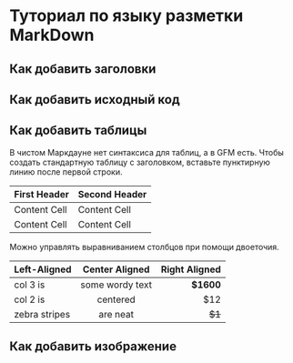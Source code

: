 # Туториал по языку разметки MarkDown

## Как добавить заголовки

## Как добавить исходный код

## Как добавить таблицы

В чистом Маркдауне нет синтаксиса для таблиц, а в GFM
есть. Чтобы создать стандартную таблицу с заголовком, вставьте пунктирную линию после первой строки.

First Header | Second Header
-------------| -------------
Content Cell | Content Cell
Content Cell | Content Cell


Можно управлять выравниванием столбцов при помощи
двоеточия.

| Left-Aligned | Center Aligned | Right Aligned |
|:-------------|:--------------:| -------------:|
| col 3 is | some wordy text | **$1600** |
| col 2 is | centered | $12 |
| zebra stripes | are neat | ~~$1~~ |

## Как добавить изображение
